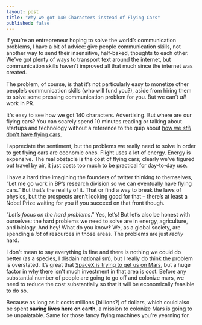 ```yaml
---
layout: post
title: "Why we got 140 Characters instead of Flying Cars"
published: false
---
```


If you’re an entrepreneur hoping to solve the world’s communication problems, I have a bit of advice: give people communication skills, not another way to send their insensitive, half-baked, thoughts to each other. We've got plenty of ways to transport text around the internet, but communication skills haven't improved all that much since the internet was created.

The problem, of course, is that it’s not particularly easy to monetize other people’s communication skills (who will fund you?), aside from hiring them to solve some pressing communication problem for you. But we can’t *all* work in PR.

It's easy to see how we got 140 characters. Advertising. But where are our flying cars? You can scarely spend 10 minutes reading or talking about startups and technology without a reference to the quip about [how we *still* don't have flying cars][thiel].

I appreciate the sentiment, but the problems we really need to solve in order to get flying cars are economic ones. Flight uses a lot of energy. Energy is expensive. The real obstacle is the cost of flying cars; clearly we've figured out travel by air, it just costs too much to be practical for day-to-day use.

I have a hard time imagining the founders of twitter thinking to themselves, “Let me go work in BP’s research division so we can eventually have flying cars." But that’s the reality of it. That or find a way to break the laws of physics, but the prospects aren’t looking good for that – there’s at least a Nobel Prize waiting for you if you succeed on that front though.

“*Let’s focus on the hard problems*.” Yes, let’s! But let’s also be honest with ourselves: the hard problems we need to solve are in energy, agriculture, and biology. And hey! What do you know‽ We, as a global society, are spending a *lot* of resources in those areas. The problems are just *really* hard.

I don’t mean to say everything is fine and there is nothing we could do better (as a species, I disdain nationalism), but I really do think the problem is overstated. It’s great that [SpaceX is trying to get us on Mars][spacex-mars], but a huge factor in why there isn't much investment in that area is cost. Before any substantial number of people are going to go off and colonize mars, we need to reduce the cost substantially so that it will be economically feasible to do so.

Because as long as it costs millions (billions?) of dollars, which could also be spent **saving lives here on earth**, a mission to colonize Mars is going to be unpalatable. Same for those fancy flying machines you’re yearning for.

 [thiel]: http://www.foundersfund.com/the-future
 [spacex-mars]: http://spaceindustrynews.com/elon-musk-and-spacex-to-send-humans-to-mars/
